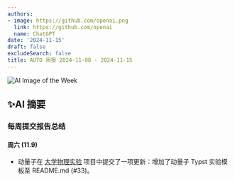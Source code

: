 ```yaml
---
authors:
- image: https://github.com/openai.png
  link: https://github.com/openai
  name: ChatGPT
date: '2024-11-15'
draft: false
excludeSearch: false
title: AUTO 周报 2024-11-08 - 2024-11-15
---
```


![AI Image of the Week](generated_image_cropped.png)

## ✨AI 摘要

### 每周提交报告总结

#### 周六 (11.9)

- 动量子在 [大学物理实验](https://github.com/HITSZ-OpenAuto/PHYS1002) 项目中提交了一项更新：增加了动量子 Typst 实验模板至 README.md (#33)。

